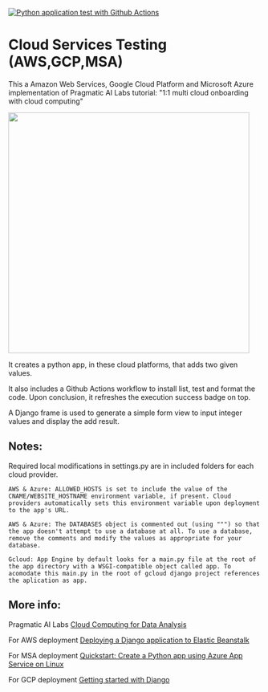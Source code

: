[![Python application test with Github Actions](https://github.com/Akebs/multi-cloud/actions/workflows/main.yml/badge.svg)](https://github.com/Akebs/multi-cloud/actions/workflows/main.yml)

# Cloud Services Testing (AWS,GCP,MSA)


This a Amazon Web Services, Google Cloud Platform and Microsoft Azure implementation of Pragmatic AI Labs tutorial: "1:1 multi cloud onboarding with cloud computing"

<a href="https://youtu.be/zznvjk0zsVg">  <img src="https://i.ytimg.com/vi/zznvjk0zsVg/maxresdefault.jpg" width="480" > </a>


It creates a python app, in these cloud platforms, that adds two given values.

It also includes a Github Actions workflow to install list, test and format the code. Upon conclusion, it refreshes the execution success badge on top.

A Django frame is used to generate a simple form view to input integer values and display the add result.

## Notes:

Required local modifications in settings.py are in included folders for each cloud provider.

    AWS & Azure: ALLOWED_HOSTS is set to include the value of the CNAME/WEBSITE_HOSTNAME environment variable, if present. Cloud providers automatically sets this environment variable upon deployment to the app's URL.

    AWS & Azure: The DATABASES object is commented out (using """) so that the app doesn't attempt to use a database at all. To use a database, remove the comments and modify the values as appropriate for your database.
    
    Gcloud: App Engine by default looks for a main.py file at the root of the app directory with a WSGI-compatible object called app. To acomodate this main.py in the root of gcloud django project references the aplication as app.

## More info:

Pragmatic AI Labs <a href="https://paiml.com/docs/home/books/cloud-computing-for-data/"> Cloud Computing for Data Analysis </a>

For AWS deployment <a href="https://docs.aws.amazon.com/elasticbeanstalk/latest/dg/create-deploy-python-django.html#python-django-deploy"> Deploying a Django application to Elastic Beanstalk </a>

For MSA deployment <a href="https://docs.microsoft.com/en-us/azure/app-service/quickstart-python?tabs=bash&pivots=python-framework-django"> Quickstart: Create a Python app using Azure App Service on Linux </a>

For GCP deployment <a href="https://cloud.google.com/python/django"> Getting started with Django </a>
